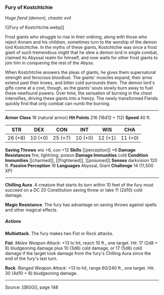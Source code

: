 ### Fury of Kostchtchie
_Huge fiend (demon), chaotic evil_

![[Fury of Kostchtchie.webp]]

Frost giants who struggle to rise in their ordning, along with those who reject Annam and his children, sometimes turn to the worship of the demon lord Kostchtchie. In the myths of these giants, Kostchtchie was once a frost giant of such tremendous might that he slew a demon lord in single combat, claimed its Abyssal realm for himself, and now waits for other frost giants to join him in conquering the rest of the Abyss.

When Kostchtchie answers the pleas of giants, he gives them supernatural strength and ferocious bloodlust. The giants' muscles expand, their arms extend past their knees, and bitter cold surrounds them. The demon lord's gifts come at a cost, though, as the giants' souls slowly burn away to fuel these newfound powers. Over time, the sensation of burning in the chest intensifies, driving these giants into a frenzy. The newly transformed Fiends quickly find that only combat can numb the burning.




---

**Armor Class** 16 (natural armor)
**Hit Points** 216 (16d12 + 112)
**Speed** 40 ft.

| STR     | DEX     | CON     | INT     | WIS     | CHA     |
|---------|---------|---------|---------|---------|---------|
| 26 (+8) | 10 (+0) | 25 (+7) | 10 (+0) | 12 (+1) | 11 (+0) |

**Saving Throws** wis +6, con +12
**Skills** [[perception]] +6
**Damage Resistances** fire; lightning; poison
**Damage Immunities** cold
**Condition Immunities** [[charmed]], [[frightened]], [[poisoned]]
**Senses** darkvision 120 ft.
**Passive Perception** 16
**Languages** Abyssal, Giant
**Challenge** 14 (11,500 XP)

---

**Chilling Aura**. A creature that starts its turn within 10 feet of the fury must succeed on a DC 20 Constitution saving throw or take 11 (2d10) cold damage.

**Magic Resistance**. The fury has advantage on saving throws against spells and other magical effects.

##### Actions
**Multiattack**. The fury makes two Fist or Rock attacks.

**Fist**. _Melee Weapon Attack:_ +13 to hit, reach 10 ft., one target. Hit: 17 (2d8 + 8) bludgeoning damage plus 10 (3d6) cold damage, or 17 (5d6) cold damage if the target took damage from the fury's Chilling Aura since the end of the fury's last turn.

**Rock**. _Ranged Weapon Attack:_ +13 to hit, range 60/240 ft., one target. Hit: 30 (4d10 + 8) bludgeoning damage.


---

Source: [[BGG]], page 148